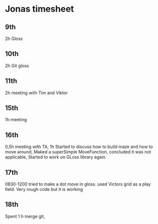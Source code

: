 # Jonas timesheet

## 9th   
2h Gloss
## 10th  
2h Git gloss
## 11th     
2h meeting with Tim and Viktor
## 15th     
1h meeting
## 16th  
0,5h meeting with TA, 1h Started to discuss how to build maze and how to move around, Maked a superSimple MoveFunction, concluded it was not applicable, Started to work on GLoss library again. 
## 17th  
0830-1200 tried to make a dot move in gloss. used Victors grid as a play field. Very rough code but it is working
## 18th
Spent 1 h merge git, 
   


